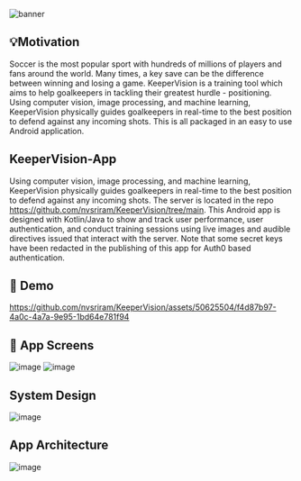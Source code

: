 ![banner](https://github.com/nvsriram/KeeperVision/assets/50625504/56e69ee3-a7d9-413a-85f4-f73253c34675)

## 💡Motivation

Soccer is the most popular sport with hundreds of millions of players and fans around the world. Many times, a key save can be the difference between winning and losing a game. KeeperVision is a training tool which aims to help goalkeepers in tackling their greatest hurdle - positioning. Using computer vision, image processing, and machine learning, KeeperVision physically guides goalkeepers in real-time to the best position to defend against any incoming shots. This is all packaged in an easy to use Android application.

## KeeperVision-App
Using computer vision, image processing, and machine learning, KeeperVision physically guides goalkeepers in real-time to the best position to defend against any incoming shots. The server is located in the repo https://github.com/nvsriram/KeeperVision/tree/main. This Android app is designed with Kotlin/Java to show and track user performance, user authentication, and conduct training sessions using live images and audible directives issued that interact with the server. Note that some secret keys have been redacted in the publishing of this app for Auth0 based authentication.

## 🚀 Demo
https://github.com/nvsriram/KeeperVision/assets/50625504/f4d87b97-4a0c-4a7a-9e95-1bd64e781f94

## 🚀 App Screens
![image](https://github.com/gakaika/KeeperVision-App/assets/52367143/8bfa6b04-c241-4210-83ec-04525c626517)
![image](https://github.com/gakaika/KeeperVision-App/assets/52367143/2a5b117b-8c60-4646-a2cd-e302218ce7bd)

## System Design
![image](https://github.com/gakaika/KeeperVision-App/assets/52367143/16125825-b8f8-4b0c-9d2d-4b2befcbb906)

## App Architecture
![image](https://github.com/gakaika/KeeperVision-App/assets/52367143/c27a2f75-3301-4709-9ddb-28d89f95ea53)
